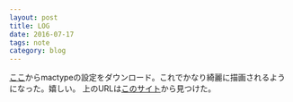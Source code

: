 ```yaml
---
layout: post
title: LOG
date: 2016-07-17
tags: note
category: blog
---
```




[ここ](http://www.mediafire.com/?4oepdtmrah3do)からmactypeの設定をダウンロード。これでかなり綺麗に描画されるようになった。嬉しい。
上のURLは[このサイト](http://d.hatena.ne.jp/consbiol/20120413/1334247449)から見つけた。

